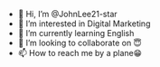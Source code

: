 - 👋 Hi, I’m @JohnLee21-star
- 👀 I’m interested in Digital Marketing
- 🌱 I’m currently learning English
- 💞️ I’m looking to collaborate on 😇
- 📫 How to reach me by a plane😁

<!---
JohnLee21-star/JohnLee21-star is a ✨ special ✨ repository because its `README.md` (this file) appears on your GitHub profile.
You can click the Preview link to take a look at your changes.
--->
